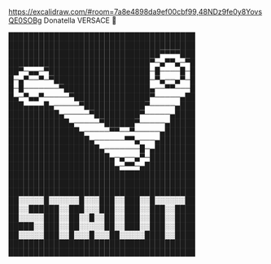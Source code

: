 https://excalidraw.com/#room=7a8e4898da9ef00cbf99,48NDz9fe0y8YovsQE0SOBg
Donatella VERSACE 💜

█████████████████████████████████████
█████████████████████████████████████
██████████████████████████████▀▀▀▀███
████████████████████████████▀─▄▀▀▄─▀█
██▀─▄▄─▀████████████████████─█────█─█
█─▄▀──▀─▀███████████████████─▀▄──▄▀─█
█─█───────▀█████████████████▄──▀▀───█
█▄─▀▄▄▀─────▀███████████████▀─────▄██
███▄▄▄▄█▄─────▀████████████▀─────▄███
██████████▄─────▀█████████▀─────▄████
████████████▄─────▀██████▀─────▄█████
██████████████▄─────▀▀──▀─────▄██████
████████████████▄──────▀▀▄───▄███████
██████████████████▄───────█─▄████████
████████████████████▄─▄──▄▀─█████████
█████████████████████▄─▀▀─▄██████████
█████████████████████████████████████
█████████████████████████████████████
█████████████████████████████████████
██░░░░░█░░░░░░█░░░███░░███░░█░░░░░░██
██░░██████░░███░░░███░░███░░███░░████
██░░░░░███░░██░░█░░██░░███░░███░░████
█████░░███░░██░░░░░██░░███░░███░░████
██░░░░░███░░█░░░█░░░██░░░░░████░░████
█████████████████████████████████████
█████████████████████████████████████
